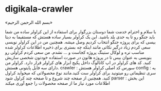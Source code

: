 # digikala-crawler
«بسم الله الرحمن الرحیم»

با سلام و احترام خدمت شما دوستان بزرگوار
برای استفاده از این کراولر ساده من شما باید جنگو رو تا یه حدی بلد باشید.
این یک کراولر بسیار ساده هستش که مستقیما به دیتا بیسی که برای پروژه جنگو انتخاب کردیم وصل میشه.
همچنین من در این کراولر نویسی سعی کردم زیاد درگیر نکاتی مانند اینکه چه بستری برای ذخیره اطلاعات کراولر شده مناسب تره و لوکال ستینگ پروژه کجاست و ... نشدم.
من سعی کردم کراولی رو بنویسی به عنوان بیس تا در پروژه هاتون در صورت استفاده خودتون شخصی سازیش کنید.
کد های کراولر در اپ کاتالوگ داخل پکیج ابزار های کراولر قرار دارد.
کراولر من دارای سه فایل پایتونی هستش. 
crawler : سورس کد اصلی کراولر هستش
config : یه سری تنظیماتی رو میتونید برای کراولر ست کنید.مانند نوع محصولاتی که میخواید کراول کنید. همچنین از صفحه چند شروع و تا صفحه چند کراول شود
parser : این بخش اطلاعات مورد نیاز ما از صفحه محصولات را جمع آوری میکند 
